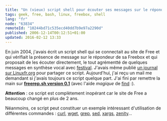 ```yaml
---
title: "Un (vieux) script shell pour écouter ses messages sur le répondeur de sa Freebox"
tags: geek, free, bash, linux, freebox, shell
lang: "fr"
node: "63834"
remoteId: "10244bd71c535ecd40dd7b9e97a2290d"
published: 2006-12-14T00:12:51+01:00
updated: 2016-02-12 13:33
---
```

 
En juin 2004, j'avais écrit un script shell qui se connectait au site de Free et
qui vérifiait la présence de message sur le répondeur de sa Freebox et qui
proposait de les écouter directement, le tout agrémentté de quelques messages en
synthèse vocal avec [festival](http://pwet.fr/man/linux/commandes/festival).
J'avais même publié [un journal sur
Linuxfr.org](http://linuxfr.org/~TiGr0u/13808.html) pour partager ce script.
Aujourd'hui, j'ai reçu un mail me demandant si j'avais toujours ce script
quelque part. J'ai fini par remettre la main sur [**freerep.sh version
0.1**](/files/freerep.sh) (avec l'aide *magique* de
[find](http://pwet.fr/man/linux/commandes/find) :).

 
**Attention**&nbsp;: ce script est complètement inopérant car le site de Free a beaucoup changé en plus de 2 ans.

 
Néanmoins, ce script peut constituer un exemple intéressant d'utilisation de
différentes commandes : [curl](http://pwet.fr/man/linux/commandes/curl),
[wget](http://pwet.fr/man/linux/commandes/wget),
[grep](http://pwet.fr/man/linux/commandes/grep),
[sed](http://pwet.fr/man/linux/commandes/sed),
[xargs](http://pwet.fr/man/linux/commandes/xargs),
[zenity](http://pwet.fr/man/linux/commandes/zenity)...
